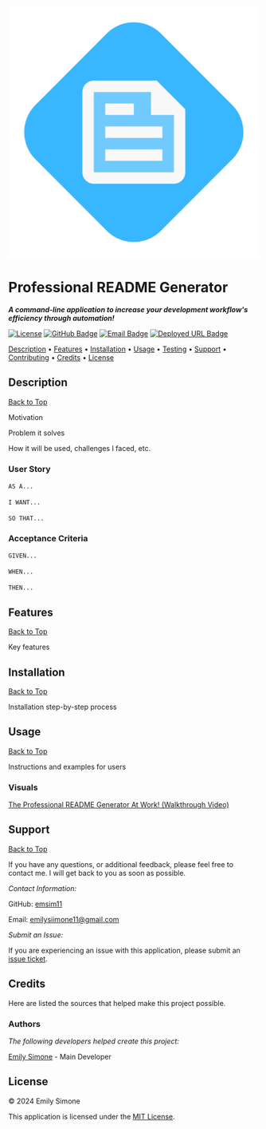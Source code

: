 ![README Logo](./Develop/Assets/README-Logo.svg)

# Professional README Generator

***A command-line application to increase your development workflow's efficiency through automation!***

[![License](https://img.shields.io/badge/License-MIT-pink?style=flat-square&labelColor=3A3B3C&color=F778A1&link=https%3A%2F%2Fchoosealicense.com%2Flicenses%2Fmit%2F)](https://choosealicense.com/licenses/mit/) [![GitHub Badge](https://img.shields.io/badge/GitHub-emsim11-blue?style=flat-square&logo=GitHub&labelColor=3A3B3C&color=78E1F7&link=https://github.com/emsim11)](https://github.com/emsim11) [![Email Badge](https://img.shields.io/badge/Gmail-Contact_Me-green?style=flat-square&logo=gmail&logoColor=FFFFFF&labelColor=3A3B3C&color=62F1CD)](mailto:emilysiimone11@gmail.com) [![Deployed URL Badge](https://img.shields.io/badge/Deployed_URL-README_Generator-purple?style=flat-square&labelColor=3A3B3C&color=E0ADF7&link=https://github.com/emsim11/Professional-README-Generator)](https://github.com/emsim11/Professional-README-Generator)

[Description](#description) • [Features](#features) • [Installation](#installation) • [Usage](#usage) • [Testing](#testing) • [Support](#support) • [Contributing](#contributing) • [Credits](#credits) • [License](#license)

## Description

[Back to Top](#professional-readme-generator)

Motivation

Problem it solves

How it will be used, challenges I faced, etc.

### User Story

```
AS A...

I WANT...

SO THAT...
```

### Acceptance Criteria

```
GIVEN... 

WHEN...

THEN...
```

## Features

[Back to Top](#professional-readme-generator)

Key features

## Installation

[Back to Top](#professional-readme-generator)

Installation step-by-step process

## Usage

[Back to Top](#professional-readme-generator)

Instructions and examples for users

### Visuals

[The Professional README Generator At Work! (Walkthrough Video)](./Develop/Assets/Walkthrough-Video.mp4)

## Support

[Back to Top](#professional-readme-generator)

If you have any questions, or additional feedback, please feel free to contact me. I will get back to you as soon as possible.

*Contact Information:*

GitHub: [emsim11](https://github.com/emsim11)

Email: emilysiimone11@gmail.com

*Submit an Issue:*

If you are experiencing an issue with this application, please submit an [issue ticket](https://github.com/emsim11/Professional-README-Generator/issues).

## Credits

Here are listed the sources that helped make this project possible.

### Authors

*The following developers helped create this project:*

[Emily Simone](https://github.com/emsim11) - Main Developer

## License

&copy; 2024 Emily Simone

This application is licensed under the [MIT License](./LICENSE).